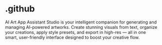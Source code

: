 # .github
AI Art App Assistant Studio is your intelligent companion for generating and managing AI-powered artworks. Create stunning visuals from text, organize your creations, apply style presets, and export in high-res — all in one smart, user-friendly interface designed to boost your creative flow.
